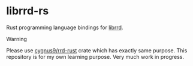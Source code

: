 # librrd-rs

Rust programming language bindings for [librrd](https://oss.oetiker.ch/rrdtool/doc/librrd.en.html).

> [!WARNING]  
> Please use [cygnus9/rrd-rust](https://github.com/cygnus9/rrd-rust) crate which has exactly same purpose. This repository is for my own learning purpose. Very much work in progress.
